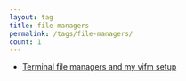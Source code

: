 ```yaml
---
layout: tag
title: file-managers
permalink: /tags/file-managers/
count: 1
---
```


- [Terminal file managers and my vifm setup](https://calzone.proofofpizza.com/tech/Terminal-file-managers-and-vifm-setup/)

